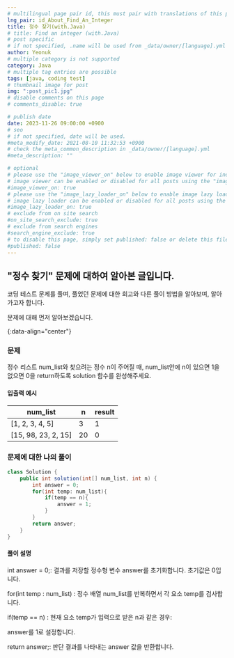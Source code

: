 ```yaml
---
# multilingual page pair id, this must pair with translations of this page. (This name must be unique)
lng_pair: id_About_Find_An_Integer
title: 정수 찾기(with.Java)
# title: Find an integer (with.Java)
# post specific
# if not specified, .name will be used from _data/owner/[language].yml
author: Yeonuk
# multiple category is not supported
category: Java
# multiple tag entries are possible
tags: [java, coding test]
# thumbnail image for post
img: ":post_pic1.jpg"
# disable comments on this page
# comments_disable: true

# publish date
date: 2023-11-26 09:00:00 +0900
# seo
# if not specified, date will be used.
#meta_modify_date: 2021-08-10 11:32:53 +0900
# check the meta_common_description in _data/owner/[language].yml
#meta_description: ""

# optional
# please use the "image_viewer_on" below to enable image viewer for individual pages or posts (_posts/ or [language]/_posts folders).
# image viewer can be enabled or disabled for all posts using the "image_viewer_posts: true" setting in _data/conf/main.yml.
#image_viewer_on: true
# please use the "image_lazy_loader_on" below to enable image lazy loader for individual pages or posts (_posts/ or [language]/_posts folders).
# image lazy loader can be enabled or disabled for all posts using the "image_lazy_loader_posts: true" setting in _data/conf/main.yml.
#image_lazy_loader_on: true
# exclude from on site search
#on_site_search_exclude: true
# exclude from search engines
#search_engine_exclude: true
# to disable this page, simply set published: false or delete this file
#published: false
---
```


<!-- outline-start -->

## "정수 찾기" 문제에 대하여 알아본 글입니다.

코딩 테스트 문제를 풀며, 풀었던 문제에 대한 회고와 다른 풀이 방법을 알아보며, 알아가고자 합니다.

문제에 대해 먼저 알아보겠습니다.

{:data-align="center"}

<!-- outline-end -->

### 문제

정수 리스트 num_list와 찾으려는 정수 n이 주어질 때, num_list안에 n이 있으면 1을 없으면 0을 return하도록 solution 함수를 완성해주세요.

#### 입출력 예시

| num_list            | n   | result |
| ------------------- | --- | ------ |
| [1, 2, 3, 4, 5]     | 3   | 1      |
| [15, 98, 23, 2, 15] | 20  | 0      |

### 문제에 대한 나의 풀이

```java
class Solution {
    public int solution(int[] num_list, int n) {
        int answer = 0;
        for(int temp: num_list){
            if(temp == n){
                answer = 1;
            }
        }
        return answer;
    }
}
```

#### 풀이 설명

int answer = 0;: 결과를 저장할 정수형 변수 answer를 초기화합니다. 초기값은 0입니다.

for(int temp : num_list) : 정수 배열 num_list를 반복하면서 각 요소 temp를 검사합니다.

if(temp == n) : 현재 요소 temp가 입력으로 받은 n과 같은 경우:

answer를 1로 설정합니다.

return answer;: 판단 결과를 나타내는 answer 값을 반환합니다.
